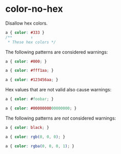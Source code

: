 # color-no-hex

Disallow hex colors.

```css
a { color: #333 }
/**        ↑
 * These hex colors */
```

The following patterns are considered warnings:

```css
a { color: #000; }
```

```css
a { color: #fff1aa; }
```

```css
a { color: #123456aa; }
```

Hex values that are not valid also cause warnings:

```css
a { color: #foobar; }
```

```css
a { color: #0000000000000000; }
```

The following patterns are *not* considered warnings:

```css
a { color: black; }
```

```css
a { color: rgb(0, 0, 0); }
```

```css
a { color: rgba(0, 0, 0, 1); }
```
